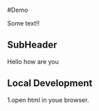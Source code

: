 #Demo

Some text!!

## SubHeader

Hello how are you


## Local Development
1.open html in youe browser.
